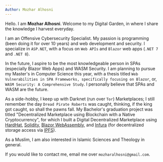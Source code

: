 ```yaml
---
Author: Mozhar Alhosni
---
```


Hello. I am **Mozhar Alhosni**. Welcome to my Digital Garden, in where I share the knowledge I harvest everyday.

I am an Offensive Cybersecurity Specialist. My passion is programming (been doing it for over 10 years) and web development and security. I specialize in `ASP.NET`, with a focus on `Web APIs` and `Blazor` web apps (`.NET 7` and `.NET 8`).

In the future, I aspire to be the most knowledgeable person in SPAs (especially Blazor Web Apps) and WASM Security. I am planning to pursue my Master's in Computer Science this year, with a thesis titled `Web Vulnerabilities in SPA Frameworks, specifically focusing on Blazor`, or, `WASM Security: A Comprehensive Study`. I personally believe that SPAs and WASM are the future.

As a side-hobby, I keep up with Darknet (run over `Tor`) Marketplaces; I still remember the day `Dread Pirate Roberts` was caught, thinking, if the king got caught, so shall the pawns fall. My Bachelor's graduation project was titled "Decentralized Marketplace using Blockchain with a Native Cryptocurrency", for which I built a Digital Decentralized Marketplace using [HardHat](https://hardhat.org/), [Solidity](https://soliditylang.org/), [Blazor WebAssembly](https://dotnet.microsoft.com/en-us/apps/aspnet/web-apps/blazor), and [Infura](https://www.infura.io/) (for decentralized storage access via [IPFS](https://ipfs.tech/)).

As a Muslim, I am also interested in Islamic Sciences and Theology in general.

If you would like to contact me, email me over `mozharalhosni@gmail.com`.
